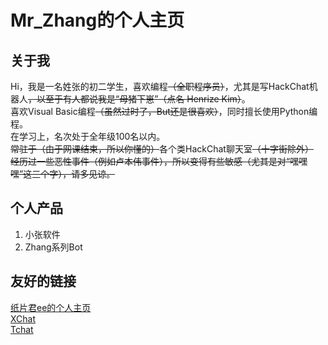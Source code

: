 # Mr_Zhang的个人主页  
## 关于我  
Hi，我是一名姓张的初二学生，喜欢编程~~（全职程序员）~~，尤其是写HackChat机器人~~，以至于有人都说我是“母猪下崽”（点名 Henrize Kim）~~。  
喜欢Visual Basic编程~~（虽然过时了，But还是很喜欢）~~，同时擅长使用Python编程。  
在学习上，名次处于全年级100名以内。  
~~常驻于（由于网课结束，所以你懂的）~~各个类HackChat聊天室~~（十字街除外）~~  
~~经历过一些恶性事件（例如卢本伟事件），所以变得有些敏感（尤其是对“嘿嘿嘿”这三个字），请多见谅。~~  
## 个人产品  
1. 小张软件  
2. Zhang系列Bot  
## 友好的链接  
[纸片君ee的个人主页](https://paperee.tk/)  
[XChat](https://xq.kzw.ink/)  
[Tchat](https://chat.thz.cool/)  

